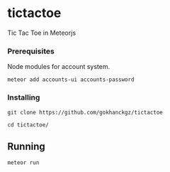 # tictactoe
Tic Tac Toe in Meteorjs

### Prerequisites

Node modules for account system.

```
meteor add accounts-ui accounts-password
```

### Installing

```
git clone https://github.com/gokhanckgz/tictactoe
```

```
cd tictactoe/
```

## Running 

```
meteor run
```
